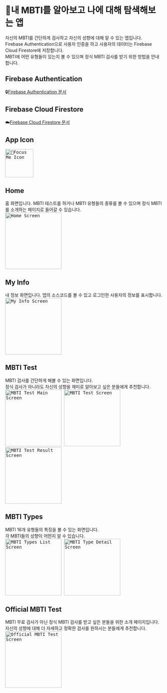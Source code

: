 # 💜내 MBTI를 알아보고 나에 대해 탐색해보는 앱
자신의 MBTI를 간단하게 검사하고 자신의 성향에 대해 알 수 있는 앱입니다.<br/>
Firebase Authentication으로 사용자 인증을 하고 사용자의 데이터는 Firebase Cloud Firestore에 저장합니다.<br/>
MBTI에 어떤 유형들이 있는지 볼 수 있으며 정식 MBTI 검사를 받기 위한 방법을 안내합니다.<br/>
## Firebase Authentication
🔒[Firebase Authentication 문서](https://firebase.google.com/docs/auth?hl=ko)<br/>
## Firebase Cloud Firestore
☁️[Firebase Cloud Firestore 문서](https://firebase.google.com/docs/firestore?hl=ko)<br/>
## App Icon
<kbd>
  <img
    src="https://github.com/user-attachments/assets/954cd125-4e4f-4738-8871-0fdbfae0400c"
    width="90px"
    title="Focus Me Icon"
    alt="Focus Me Icon"/>
</kbd>

## Home
홈 화면입니다. MBTI 테스트를 하거나 MBTI 유형들의 종류를 볼 수 있으며 정식 MBTI를 소개하는 페이지로 들어갈 수 있습니다.<br/>
<kbd>
  <img
    src="https://github.com/user-attachments/assets/3f4878e7-d689-46af-a225-8cb80fa8d2e2"
    width="180px"
    title="Home Screen"
    alt="Home Screen"/>
</kbd>

## My Info
내 정보 화면입니다. 앱의 소스코드를 볼 수 있고 로그인한 사용자의 정보를 표시합니다.<br/>
<kbd>
  <img
    src="https://github.com/user-attachments/assets/a501592c-9a44-48f2-82b5-f596416d8b3a"
    width="180px"
    title="My Info Screen"
    alt="My Info Screen"/>
</kbd>

## MBTI Test
MBTI 검사를 간단하게 해볼 수 있는 화면입니다.<br/>
정식 검사가 아니라도 자신의 성향을 재미로 알아보고 싶은 분들에게 추천합니다.<br/>
<kbd>
  <img
    src="https://github.com/user-attachments/assets/24b11245-6e86-4509-a836-59566abab8c6"
    width="180px"
    title="MBTI Test Main Screen"
    alt="MBTI Test Main Screen"/>
</kbd>
<kbd>
  <img
    src="https://github.com/user-attachments/assets/56b77856-5af3-4ebe-add3-b771f0922652"
    width="180px"
    title="MBTI Test Screen"
    alt="MBTI Test Screen"/>
</kbd>
<kbd>
  <img
    src="https://github.com/user-attachments/assets/4a305f8b-0db1-46d5-b3d9-335ab9cff3d1"
    width="180px"
    title="MBTI Test Result Screen"
    alt="MBTI Test Result Screen"/>
</kbd>

## MBTI Types
MBTI 16개 유형들의 특징을 볼 수 있는 화면입니다.<br/>
각 MBTI들의 성향이 어떤지 알 수 있습니다.<br/>
<kbd>
  <img
    src="https://github.com/user-attachments/assets/b8de5945-3e6d-4151-afdc-93ac77ccead8"
    width="180px"
    title="MBTI Types List Screen"
    alt="MBTI Types List Screen"/>
</kbd>
<kbd>
  <img
    src="https://github.com/user-attachments/assets/228c2daf-7f61-4237-b465-7b34710f9b04"
    width="180px"
    title="MBTI Type Detail Screen"
    alt="MBTI Type Detail Screen"/>
</kbd>

## Official MBTI Test
MBTI 무료 검사가 아닌 정식 MBTI 검사를 받고 싶은 분들을 위한 소개 페이지입니다.<br/>
자신의 성향에 대해 더 자세하고 정확한 검사를 원하시는 분들에게 추천합니다.<br/>
<kbd>
  <img
    src=""
    width="180px"
    title="Official MBTI TestScreen"
    alt="Official MBTI Test Screen"/>
</kbd>
